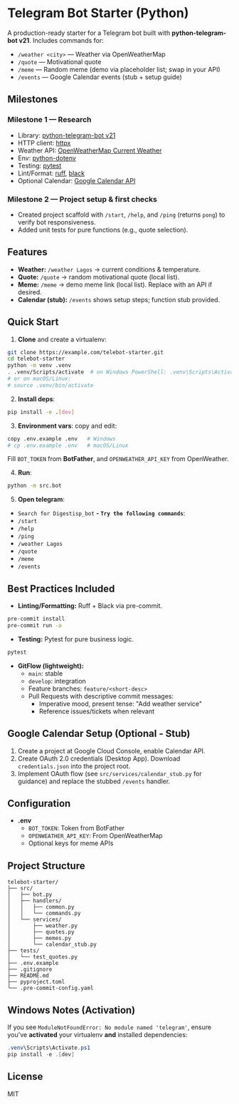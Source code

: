 # Telegram Bot Starter (Python)

A production-ready starter for a Telegram bot built with **python-telegram-bot v21**.
Includes commands for:
- `/weather <city>` — Weather via OpenWeatherMap
- `/quote` — Motivational quote
- `/meme` — Random meme (demo via placeholder list; swap in your API)
- `/events` — Google Calendar events (stub + setup guide)

## Milestones

### Milestone 1 — Research
- Library: [python-telegram-bot v21](https://docs.python-telegram-bot.org/en/v21.6/)
- HTTP client: [httpx](https://www.python-httpx.org/)
- Weather API: [OpenWeatherMap Current Weather](https://openweathermap.org/current)
- Env: [python-dotenv](https://pypi.org/project/python-dotenv/)
- Testing: [pytest](https://docs.pytest.org/)
- Lint/Format: [ruff](https://docs.astral.sh/ruff/), [black](https://black.readthedocs.io/)
- Optional Calendar: [Google Calendar API](https://developers.google.com/calendar/api/quickstart/python)

### Milestone 2 — Project setup & first checks
- Created project scaffold with `/start`, `/help`, and `/ping` (returns `pong`) to verify bot responsiveness.
- Added unit tests for pure functions (e.g., quote selection).

## Features

- **Weather:** `/weather Lagos` → current conditions & temperature.
- **Quote:** `/quote` → random motivational quote (local list).
- **Meme:** `/meme` → demo meme link (local list). Replace with an API if desired.
- **Calendar (stub):** `/events` shows setup steps; function stub provided.

## Quick Start

1) **Clone** and create a virtualenv:
```bash
git clone https://example.com/telebot-starter.git
cd telebot-starter
python -m venv .venv
. .venv/Scripts/activate  # on Windows PowerShell: .venv\Scripts\Activate.ps1
# or on macOS/Linux:
# source .venv/bin/activate
```

2) **Install deps**:
```bash
pip install -e .[dev]
```

3) **Environment vars**: copy and edit:
```bash
copy .env.example .env   # Windows
# cp .env.example .env   # macOS/Linux
```
Fill `BOT_TOKEN` from **BotFather**, and `OPENWEATHER_API_KEY` from OpenWeather.

4) **Run**:
```bash
python -m src.bot
```

5) **Open telegram**:
- `Search for Digestisp_bot`
**- `Try the following commands`**:
- `/start`
- `/help`
- `/ping`
- `/weather Lagos`
- `/quote`
- `/meme`
- `/events`

## Best Practices Included

- **Linting/Formatting:** Ruff + Black via pre-commit.
```bash
pre-commit install
pre-commit run -a
```

- **Testing:** Pytest for pure business logic.
```bash
pytest
```

- **GitFlow (lightweight):**
  - `main`: stable
  - `develop`: integration
  - Feature branches: `feature/<short-desc>`
  - Pull Requests with descriptive commit messages:
    - Imperative mood, present tense: "Add weather service"
    - Reference issues/tickets when relevant

## Google Calendar Setup (Optional - Stub)

1. Create a project at Google Cloud Console, enable Calendar API.
2. Create OAuth 2.0 credentials (Desktop App). Download `credentials.json` into the project root.
3. Implement OAuth flow (see `src/services/calendar_stub.py` for guidance) and replace the stubbed `/events` handler.

## Configuration

- **.env**
  - `BOT_TOKEN`: Token from BotFather
  - `OPENWEATHER_API_KEY`: From OpenWeatherMap
  - Optional keys for meme APIs

## Project Structure

```text
telebot-starter/
├── src/
│   ├── bot.py
│   ├── handlers/
│   │   ├── common.py
│   │   └── commands.py
│   └── services/
│       ├── weather.py
│       ├── quotes.py
│       ├── memes.py
│       └── calendar_stub.py
├── tests/
│   └── test_quotes.py
├── .env.example
├── .gitignore
├── README.md
├── pyproject.toml
└── .pre-commit-config.yaml
```

## Windows Notes (Activation)

If you see `ModuleNotFoundError: No module named 'telegram'`, ensure you've **activated** your virtualenv **and** installed dependencies:
```powershell
.venv\Scripts\Activate.ps1
pip install -e .[dev]
```

## License

MIT